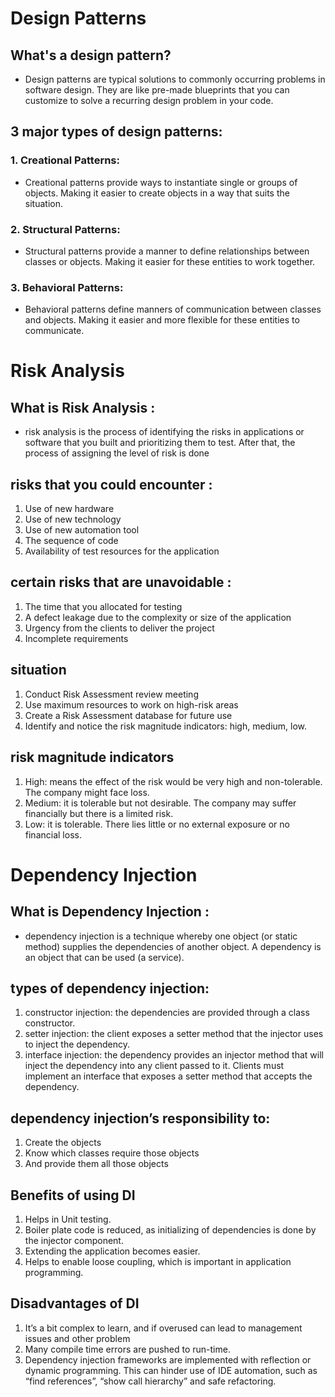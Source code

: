 # Design Patterns
  
  ## What's a design pattern?
 - Design patterns are typical solutions to commonly occurring problems in software design. They are like pre-made blueprints that you can customize to solve a recurring design problem in your code.

  ## 3 major types of design patterns:
   ### 1. Creational Patterns:
   - Creational patterns provide ways to instantiate single or groups of objects. Making it easier to create objects in a way that suits the situation.


   ### 2. Structural Patterns:
   - Structural patterns provide a manner to define relationships between classes or objects. Making it easier for these entities to work together.


   ### 3. Behavioral Patterns:
   -  Behavioral patterns define manners of communication between classes and objects. Making it easier and more flexible for these entities to communicate.
  
 
# Risk Analysis 

 ## What is Risk Analysis :
  - risk analysis is the process of identifying the risks in applications or software that you built and prioritizing them to test. After that, the process of assigning the level of risk is done
 
 ## risks that you could encounter :
 1. Use of new hardware
 2. Use of new technology
 3. Use of new automation tool
 4. The sequence of code
 5. Availability of test resources for the application
 
 ## certain risks that are unavoidable :
 1. The time that you allocated for testing
 2. A defect leakage due to the complexity or size of the application
 3. Urgency from the clients to deliver the project
 4. Incomplete requirements

## situation 
1. Conduct Risk Assessment review meeting
2. Use maximum resources to work on high-risk areas
3. Create a Risk Assessment database for future use
4. Identify and notice the risk magnitude indicators: high, medium, low.

## risk magnitude indicators
1. High: means the effect of the risk would be very high and non-tolerable. The company might face loss.
2. Medium: it is tolerable but not desirable. The company may suffer financially but there is a limited risk.
3. Low: it is tolerable. There lies little or no external exposure or no financial loss.



# Dependency Injection
   ## What is  Dependency Injection :
   - dependency injection is a technique whereby one object (or static method) supplies the dependencies of another object. A dependency is an object that can be used (a service).

  ##  types of dependency injection:
  1. constructor injection: the dependencies are provided through a class constructor.
  2. setter injection: the client exposes a setter method that the injector uses to inject the dependency.
  3. interface injection: the dependency provides an injector method that will inject the dependency into any client passed to it. Clients must implement an interface that exposes a setter method that accepts the dependency.
  ## dependency injection’s responsibility to:
  1. Create the objects
  2. Know which classes require those objects
  3. And provide them all those objects
  ## Benefits of using DI 
  1. Helps in Unit testing.
  2. Boiler plate code is reduced, as initializing of dependencies is done by the injector component.
  3. Extending the application becomes easier.
  4. Helps to enable loose coupling, which is important in application programming.
  ## Disadvantages of DI
  1. It’s a bit complex to learn, and if overused can lead to management issues and other problem
  2. Many compile time errors are pushed to run-time.
  3. Dependency injection frameworks are implemented with reflection or dynamic programming. This can hinder use of IDE automation, such as “find references”, “show call hierarchy” and safe refactoring.


